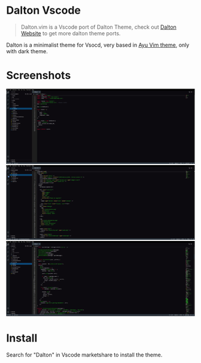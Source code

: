 # Dalton Vscode

> Dalton.vim is a Vscode port of Dalton Theme, check out [Dalton Website](https://edersonferreira.github.io/dalton-website/) to get more dalton theme ports.

Dalton is a minimalist theme for Vsocd, very based in [Ayu Vim theme](https://github.com/ayu-theme/ayu-vim), only with dark theme.

# Screenshots

![Dalton Screenshot](https://raw.githubusercontent.com/edersonferreira/dalton-vscode/main/assets/01.png)
![Dalton Screenshot](https://raw.githubusercontent.com/edersonferreira/dalton-vscode/main/assets/02.png)
![Dalton Screenshot](https://raw.githubusercontent.com/edersonferreira/dalton-vscode/main/assets/03.png)

# Install

Search for "Dalton" in Vscode marketshare to install the theme.
